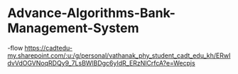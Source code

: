 # Advance-Algorithms-Bank-Management-System
-flow https://cadtedu-my.sharepoint.com/:u:/g/personal/vathanak_phy_student_cadt_edu_kh/ERwIdvVdOGVNoqRDQy9_7LsBWlBDgc6yIdR_ERzNlCrfcA?e=Wecpjs
